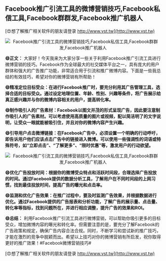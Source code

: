 ## **Facebook推广引流工具的微博营销技巧,Facebook私信工具,Facebook群群发,Facebook推广机器人**

[😍想了解推广相关软件的朋友请登录 http://www.vst.tw](http://www.vst.tw)

 <center><img src="https://vst.tw/MP4/tuiguang/png/6.png" alt="Facebook推广引流工具的微博营销技巧,Facebook私信工具,Facebook群群发,Facebook推广机器人"></center>

**😄正文：**
大家好！今天我来为大家分享一些关于利用Facebook推广引流工具进行微博营销的技巧。Facebook作为全球最大的社交媒体平台之一，具有庞大的用户群体和强大的广告推广功能，非常适合用于引流和推广微博内容。下面是一些我总结的有效技巧，希望对你的微博营销有所帮助！

**😄精准定位目标受众：在进行Facebook推广时，要充分利用其广告管理工具，选择合适的目标受众。通过设定地理位置、年龄、性别、兴趣等条件，将广告展示给真正感兴趣并与你的微博内容相关的用户，提高转化率。**

**😄制作吸引人的广告素材：Facebook以图文并茂的形式呈现广告，因此要注意制作吸引人的广告素材。可以考虑使用高质量的图片或视频，配以简洁明了的文字说明，让受众一眼就能被吸引住，并且对你的微博内容产生兴趣。**

**😄引导用户点击微博链接：在Facebook广告中，必须设置一个明确的行动呼吁，即告诉用户他们应该点击广告中的链接进入微博。可以使用一些强调性的词语或特殊符号，如“立即点击”、“了解更多”、“限时优惠”等，激发用户的行动欲望。**

 <center><img src="https://vst.tw/MP4/tuiguang/png/4.png" alt="Facebook推广引流工具的微博营销技巧,Facebook私信工具,Facebook群群发,Facebook推广机器人"></center>

**😄优化广告投放时间：根据你的微博受众特点和活跃时间段，合理选择广告投放的时间。通过Facebook提供的数据分析工具，了解用户在不同时间段的上网习惯，找到最佳投放时间，提高广告的曝光和点击率。**

**😄监测和优化广告效果：在推广过程中，要及时监测广告效果，并根据数据进行优化。通过Facebook提供的广告报表和分析功能，了解广告的展示量、点击量、转化率等指标，找到问题所在，并进行相应调整，提升广告的效果和ROI。**

**😄总结：**
利用Facebook推广引流工具进行微博营销，可以帮助你吸引更多的目标受众，增加微博内容的曝光和转化率。但需要注意的是，要充分了解Facebook的广告政策和规定，确保广告内容合法合规。同时，不断学习和尝试新的推广技巧，才能在激烈的竞争中脱颖而出。希望以上技巧对你的微博营销有所启发，祝你取得更好的推广效果！#Facebook微博营销技巧#

[😍想了解推广相关软件的朋友请登录 http://www.vst.tw](http://www.vst.tw)



